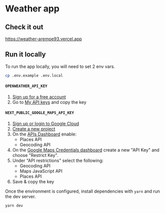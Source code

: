 Weather app
===========

## Check it out

https://weather-arempe93.vercel.app

## Run it locally

To run the app locally, you will need to set 2 env vars.

```sh
cp .env.example .env.local
```

#### `OPENWEATHER_API_KEY`

1. [Sign up for a free account](https://home.openweathermap.org/users/sign_up)
2. Go to [My API keys](https://home.openweathermap.org/api_keys) and copy the key

#### `NEXT_PUBLIC_GOOGLE_MAPS_API_KEY`

1. [Sign up or login to Google Cloud](https://console.cloud.google.com/)
2. [Create a new project](https://console.cloud.google.com/projectcreate)
3. On the [APIs Dashboard](https://console.cloud.google.com/apis/dashboard) enable:
    - Places API
    - Geocoding API
4. On the [Google Maps Credentials dashboard](https://console.cloud.google.com/google/maps-apis/credentials) create a new "API Key" and choose "Restrict Key".
5. Under "API restrictions" select the following:
    - Geocoding API
    - Maps JavaScript API
    - Places API
6. Save & copy the key

Once the environment is configured, install dependencies with `yarn` and run the dev server.

```sh
yarn dev
```
